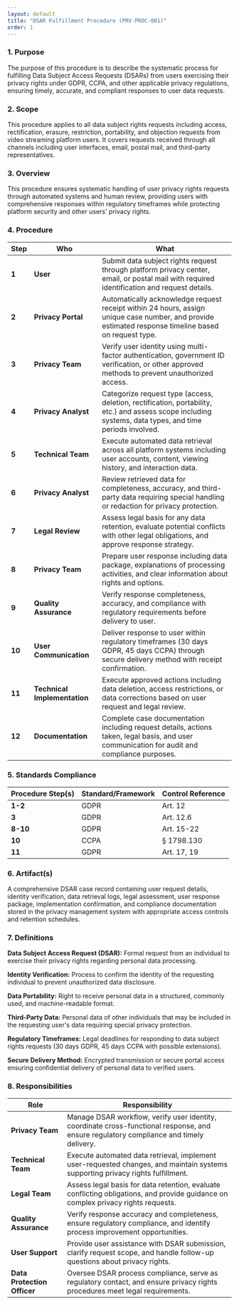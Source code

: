 ```yaml
---
layout: default
title: "DSAR Fulfillment Procedure (PRV-PROC-001)"
order: 1
---
```


### 1. Purpose

The purpose of this procedure is to describe the systematic process for fulfilling Data Subject Access Requests (DSARs) from users exercising their privacy rights under GDPR, CCPA, and other applicable privacy regulations, ensuring timely, accurate, and compliant responses to user data requests.

### 2. Scope

This procedure applies to all data subject rights requests including access, rectification, erasure, restriction, portability, and objection requests from video streaming platform users. It covers requests received through all channels including user interfaces, email, postal mail, and third-party representatives.

### 3. Overview

This procedure ensures systematic handling of user privacy rights requests through automated systems and human review, providing users with comprehensive responses within regulatory timeframes while protecting platform security and other users' privacy rights.

### 4. Procedure

| **Step** | **Who** | **What** |
| -------- | -------- | -------- |
| **1** | **User** | Submit data subject rights request through platform privacy center, email, or postal mail with required identification and request details. |
| **2** | **Privacy Portal** | Automatically acknowledge request receipt within 24 hours, assign unique case number, and provide estimated response timeline based on request type. |
| **3** | **Privacy Team** | Verify user identity using multi-factor authentication, government ID verification, or other approved methods to prevent unauthorized access. |
| **4** | **Privacy Analyst** | Categorize request type (access, deletion, rectification, portability, etc.) and assess scope including systems, data types, and time periods involved. |
| **5** | **Technical Team** | Execute automated data retrieval across all platform systems including user accounts, content, viewing history, and interaction data. |
| **6** | **Privacy Analyst** | Review retrieved data for completeness, accuracy, and third-party data requiring special handling or redaction for privacy protection. |
| **7** | **Legal Review** | Assess legal basis for any data retention, evaluate potential conflicts with other legal obligations, and approve response strategy. |
| **8** | **Privacy Team** | Prepare user response including data package, explanations of processing activities, and clear information about rights and options. |
| **9** | **Quality Assurance** | Verify response completeness, accuracy, and compliance with regulatory requirements before delivery to user. |
| **10** | **User Communication** | Deliver response to user within regulatory timeframes (30 days GDPR, 45 days CCPA) through secure delivery method with receipt confirmation. |
| **11** | **Technical Implementation** | Execute approved actions including data deletion, access restrictions, or data corrections based on user request and legal review. |
| **12** | **Documentation** | Complete case documentation including request details, actions taken, legal basis, and user communication for audit and compliance purposes. |

### 5. Standards Compliance

| **Procedure Step(s)** | **Standard/Framework** | **Control Reference** |
| --------------------- | ---------------------- | --------------------- |
| **1-2** | GDPR | Art. 12 |
| **3** | GDPR | Art. 12.6 |
| **8-10** | GDPR | Art. 15-22 |
| **10** | CCPA | § 1798.130 |
| **11** | GDPR | Art. 17, 19 |

### 6. Artifact(s)

A comprehensive DSAR case record containing user request details, identity verification, data retrieval logs, legal assessment, user response package, implementation confirmation, and compliance documentation stored in the privacy management system with appropriate access controls and retention schedules.

### 7. Definitions

**Data Subject Access Request (DSAR):** Formal request from an individual to exercise their privacy rights regarding personal data processing.

**Identity Verification:** Process to confirm the identity of the requesting individual to prevent unauthorized data disclosure.

**Data Portability:** Right to receive personal data in a structured, commonly used, and machine-readable format.

**Third-Party Data:** Personal data of other individuals that may be included in the requesting user's data requiring special privacy protection.

**Regulatory Timeframes:** Legal deadlines for responding to data subject rights requests (30 days GDPR, 45 days CCPA with possible extensions).

**Secure Delivery Method:** Encrypted transmission or secure portal access ensuring confidential delivery of personal data to verified users.

### 8. Responsibilities

| **Role** | **Responsibility** |
| -------- | ------------------ |
| **Privacy Team** | Manage DSAR workflow, verify user identity, coordinate cross-functional response, and ensure regulatory compliance and timely delivery. |
| **Technical Team** | Execute automated data retrieval, implement user-requested changes, and maintain systems supporting privacy rights fulfillment. |
| **Legal Team** | Assess legal basis for data retention, evaluate conflicting obligations, and provide guidance on complex privacy rights requests. |
| **Quality Assurance** | Verify response accuracy and completeness, ensure regulatory compliance, and identify process improvement opportunities. |
| **User Support** | Provide user assistance with DSAR submission, clarify request scope, and handle follow-up questions about privacy rights. |
| **Data Protection Officer** | Oversee DSAR process compliance, serve as regulatory contact, and ensure privacy rights procedures meet legal requirements. |
